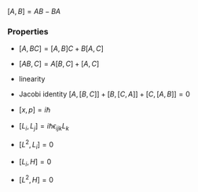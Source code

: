 $[ A,  B] =  A B- B A$
### Properties
- $[ A,  B C] = [ A, B] C +  B[ A, C]$
- $[ A B,  C] =  A[ B, C] +[ A, C]$
- linearity
- Jacobi identity $[A,[B,C]]+[B,[C,A]]+[C,[A,B]]=0$

- $[ x,  p] = i\hbar$
- $[ L_i, L_j]=i\hbar\epsilon_{ijk} L_k$
- $[ L^2,  L_i]=0$
- $[ L_i,  H]=0$
- $[ L^2, H]=0$
